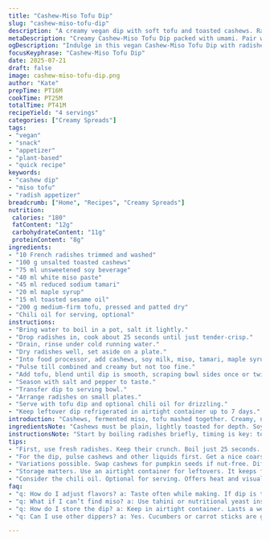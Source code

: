 ```yaml
---
title: "Cashew-Miso Tofu Dip"
slug: "cashew-miso-tofu-dip"
description: "A creamy vegan dip with soft tofu and toasted cashews. Radishes blanched briefly provide crisp dippers. Miso and tamari add umami, while maple syrup balances. Toasted sesame oil brings nuttiness. Chili oil drizzle optional. Ready in under 40 minutes. Store chilled for up to a week. Simple, plant-based, no dairy, no eggs."
metaDescription: "Creamy Cashew-Miso Tofu Dip packed with umami. Pair with fresh radishes. Vegan, simple, and ready in under 40 minutes."
ogDescription: "Indulge in this vegan Cashew-Miso Tofu Dip with radishes. Creamy, rich, and full of flavor. Perfect for snacks or gatherings."
focusKeyphrase: "Cashew-Miso Tofu Dip"
date: 2025-07-21
draft: false
image: cashew-miso-tofu-dip.png
author: "Kate"
prepTime: PT16M
cookTime: PT25M
totalTime: PT41M
recipeYield: "4 servings"
categories: ["Creamy Spreads"]
tags:
- "vegan"
- "snack"
- "appetizer"
- "plant-based"
- "quick recipe"
keywords:
- "cashew dip"
- "miso tofu"
- "radish appetizer"
breadcrumb: ["Home", "Recipes", "Creamy Spreads"]
nutrition: 
 calories: "180"
 fatContent: "12g"
 carbohydrateContent: "11g"
 proteinContent: "8g"
ingredients:
- "10 French radishes trimmed and washed"
- "100 g unsalted toasted cashews"
- "75 ml unsweetened soy beverage"
- "40 ml white miso paste"
- "45 ml reduced sodium tamari"
- "20 ml maple syrup"
- "15 ml toasted sesame oil"
- "200 g medium-firm tofu, pressed and patted dry"
- "Chili oil for serving, optional"
instructions:
- "Bring water to boil in a pot, salt it lightly."
- "Drop radishes in, cook about 25 seconds until just tender-crisp."
- "Drain, rinse under cold running water."
- "Dry radishes well, set aside on a plate."
- "Into food processor, add cashews, soy milk, miso, tamari, maple syrup, sesame oil."
- "Pulse till combined and creamy but not too fine."
- "Add tofu, blend until dip is smooth, scraping bowl sides once or twice."
- "Season with salt and pepper to taste."
- "Transfer dip to serving bowl."
- "Arrange radishes on small plates."
- "Serve with tofu dip and optional chili oil for drizzling."
- "Keep leftover dip refrigerated in airtight container up to 7 days."
introduction: "Cashews, fermented miso, tofu mashed together. Creamy, nutty, tart with a touch of sweet maple. Radishes? Quickly boiled, still snap. A dip to contrast spicy oil drizzles, cold bites to scoop thick paste. Takes under 45 minutes. Keep it chilled, it lasts a week. No dairy, no eggs, just plants packed in depth. Miso offers funk, tamari is salty silk. Sesame oil presses nuttiness in. Eat radishes cold or room temp, dip creamy. Ideal snack or starter for gatherings. Quick shred of time, low effort, max taste. Perfect for plant-eaters. All simple pantry staples but transformed."
ingredientsNote: "Cashews must be plain, lightly toasted for depth. Soy beverage replaces cream or milk, unsweetened keeps savory balance. Swap white miso for yellow or red but adjust sweetness. Tamari delivers gluten-free soy hit; regular low-sodium soy sauce works too. Maple syrup blends sweetness and rounds sharp miso. Toasted sesame oil indispensable, raw oil dulls flavor. Use medium-firm tofu pressed thoroughly or dip becomes watery. Radishes blanched just right, keep crisp texture. Chili oil optional; brings heat but is omitted for mild palettes."
instructionsNote: "Start by boiling radishes briefly, timing is key: too long, they turn soft. Shock in ice water if time permits, else rinse with cold tap to halt cooking. Dry completely to avoid watering down dip. Pulse cashews and liquids first, achieving coarse cream before tofu. Adding tofu after prevents over blending, keeps dip airy. Taste before salt – tamari and miso already salty. Adjust syrup last if too tart. Scrape food processor bowl often, ensuring no lumps hide. Chill once made to meld flavors or serve immediately for fresher notes. Chili oil drizzle adds kick just before eating, adding visual contrast."
tips:
- "First, use fresh radishes. Keep their crunch. Boil just 25 seconds. Shock them in ice water too if you got time. Rinse them to stop cooking. Dry completely to avoid watery dip. Right balance is key."
- "For the dip, pulse cashews and other liquids first. Get a nice coarse cream before adding tofu. Smooth but not over blended. Scraping the sides is important. Ensures no lumps in your dip. Mix well but be careful."
- "Variations possible. Swap cashews for pumpkin seeds if nut-free. Different flavors like smoked paprika or herbs can add interest. Taste often while mixing. Adjust the flavors as desired. Don’t forget salt and pepper to fine-tune."
- "Storage matters. Use an airtight container for leftovers. It keeps fresh for a week. Stir before using again. Flavors meld after chilling. Makes everything better actually. Serve with other crudités if desired."
- "Consider the chili oil. Optional for serving. Offers heat and visual appeal. Drizzle just before eating. Can change the whole bite. But if spice not your thing, skip it and enjoy the dip plain."
faq:
- "q: How do I adjust flavors? a: Taste often while making. If dip is too tart add more syrup. Too salty means less tamari next time. Balance with more soy if needed."
- "q: What if I can’t find miso? a: Use tahini or nutritional yeast instead for similar umami vibes. May change texture though. Regular soy sauce can work too. Not the same but helps."
- "q: How do I store the dip? a: Keep in airtight container. Lasts a week. Stir before using again. Know flavors deepen when chilled. But serve fresh for the best experience."
- "q: Can I use other dippers? a: Yes. Cucumbers or carrot sticks are great. Even pita chips work well. Experiment with different textures. Just make sure to keep them crisp."

---
```

